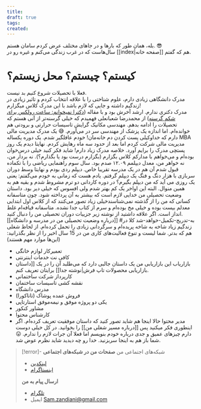 ```yaml
---
title: 
draft: true
tags: 
created:
---
```

بله، همان طور که بارها و در جاهای مختلف عرض کردم سامان هستم. 😎  
سال‌هاست که در غرب زندگی می‌کنم و غیره رو در [[index|صفحه خانه]] هم که گفتم.
# کیستم؟ چیستم؟ محل زیستم؟
فعلا با تحصیلات شروع کنیم بد نیست.  
مدرک دانشگاهی زیادی دارم، علوم شناختی را با علاقه انتخاب کردم و تاثیر زیادی در زندگیم داشته و جایی که لازم باشد با این مدرک کلاس میگزارم!  
مدرک دکتری ندارم.  ارشد آخرش بود و با مقاله ([دکترا نمیخوانم: ساعت رولکس برای شکم گرسنه](https://mrshabanali.com/%DA%86%D8%B1%D8%A7-%D8%AF%DA%A9%D8%AA%D8%B1%D8%A7-%D9%86%D9%85%DB%8C%D8%AE%D9%88%D8%A7%D9%86%DB%8C%D8%9F/)) از محمدرضا شعبانعلی فهمیدم که خیلی گرسنه‌تر از آنی هستم که تحصیلات را ادامه بدهم.
مهندسی مکانیک گرایش تاسیسات حرارتی و برودتی هم خوانده‌ام. اما اندازه یک پزشک از مهندسی سر در می‌آورم. 😅
یک مدرک مدیریت مالی دارم که خداوکیلی پست کردن دم خانه‌مان! خودم عافلگیر شدم. یک دوره یکساله MBA مدیریت مالی شرکت کردم اما بعد از حدود سه ماه رهایش کردم. نهایتا دیدم یک روز پستچی مدرک را برایم آورد. خلاصه مدرک زیاد دارم!
شاید فکر کنید خیلی درس‌خوان بوده‌ام و می‌خواهم با مدارکم کلاس بگزارم (بگزارم درست بود یا بگذارم؟). نه بردار من، نه خواهر من، معدل دیپلمم ۱۲.۰۹ صدم بود. سال سوم راهنمایی ریاضی را با تکماده قبول شدم آن هم در یک مدرسه تقریبا خاص. دیپلم ردی بودم و نهایتا وسط دوران سربازی با هزار دنگ و فنگ یک دیپلم گرفتم. یادم هست که زمانی به خودم می‌گفتم: یعنی یک روزی می آید که من دیپلم بگیرم؟ در دوره کاردانی دو ترم مشروط شدم و بقیه هم به همین منوال. البته این اواخر یک کم بهتر شدم ولی افسوس که خیلی دیر بود. 
داستان وضعیت تحصیلی من خدایی لازم است که بیشتر به آن پرداخته شود. چون متاسفانه کسانی که من را از گذشته نمی‌شناسندخیلی زیاد تصور می‌کنند که از کلاس اول ابتدایی معدلم بیست بوده و خیلی مخ بوده‌ام و سرم از کتاب جدا نشده. متاسفانه قیافه‌ام غلط انداز است. اگر علاقه داشتید از نوشته زیر جزییات دوران تحصیلی من را دنبال کنید.  
[[درباره وضعیت تحصیلی من در مدرسه و دانشگاه]] #به-تدریج-تکمیل-خواهد-شد 
کلا در زندگیم زیاد شاخه به شاخه پریده‌ام و سرگردانی زیادی را تحمل کرده‌ام. از لحاظ شغلی هم که بدتر. شما لیست و تنوع فعالیت‌های کاری من در 15 سال اخیر را از نظر بگذرانید: (این‌ها موارد مهم هستند)
- تعمیرکار لوازم خانگی
- کافی نت خدمات اینترنتی
- بازاریاب
این بازاریابی من یک داستان جالبی دارد که می‌طلبد آن را در یک [[داستان بازاریابی محصولات تاپ فرش|نوشته جدا]]  برایتان تعریف کنم.
- کارپرداز شرکت ساختمانی
- نقشه کشی تاسیسات ساختمان
- مدرس دانشگاه
- فروش عمده پوشاک (تاناکورا)
- یکی دو پروژه موفق و نیمه‌موفق استارتاپی
- مشاور کنکور 
- کارشناس محتوا
- مدیر محتوا
حالا اینجا هم شاید تصور کنید که داستان موفقیت تعریف کرده‌ام. اگر اینطوری فکر میکنید پس [[درباره مسیر شغلی من]] را بخوانید.
در کل خیلی دوست دارم چیزهای عمیق و جدی درباره خودم بنویسم اما فعلا آن جرات لازم را ندارم. 😛 شما باز هم به اینجا سربزنید. خدا رو چه دیدید شاید نظرم عوض شد.

> [!error]- شبکه‌های اجتماعی من
> **صفحات من در شبکه‌های اجتماعی**
> - [لینکدین](https://www.linkedin.com/in/samanzandiani/)
> - [اینستاگرام](<(https://www.instagram.com/saman.zandiani/?igsh=MXgxb2ZjMjBucWljNg%3D%3D>)
>
>**ارسال پیام به من**
> - [تلگرام](https://t.me/zandiani)
> - ایمیل Sam.zandiani@gmail.com
> 